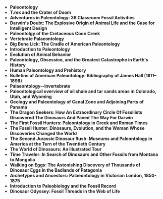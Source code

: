 <ul>
                                <li><b><a target="_blank" href="https://github.com/manjunath5496/Paleontology-Books/blob/master/ply(1).pdf" style="text-decoration:none;">Paleontology </a></b></li>
                                <li><b><a target="_blank" href="https://github.com/manjunath5496/Paleontology-Books/blob/master/ply(2).pdf" style="text-decoration:none;">T.rex and the Crater of Doom</a></b></li>
                                <li><b><a target="_blank" href="https://github.com/manjunath5496/Paleontology-Books/blob/master/ply(3).pdf" style="text-decoration:none;">Adventures in Paleontology: 36 Classroom Fossil Activities</a></b></li>
                               
<li><b><a target="_blank" href="https://github.com/manjunath5496/Paleontology-Books/blob/master/ply(4).pdf" style="text-decoration:none;">Darwin's Doubt: The Explosive Origin of Animal Life and the Case for Intelligent Design</a></b></li>
                                <li><b><a target="_blank" href="https://github.com/manjunath5496/Paleontology-Books/blob/master/ply(5).pdf" style="text-decoration:none;"> Paleontolgy of the Cretaceous Coon Creek </a></b></li>
                                
 <li><b><a target="_blank" href="https://github.com/manjunath5496/Paleontology-Books/blob/master/ply(6).pdf" style="text-decoration:none;">Vertebrate Palaeontology</a></b></li>
                          
<li><b><a target="_blank" href="https://github.com/manjunath5496/Paleontology-Books/blob/master/ply(7).pdf" style="text-decoration:none;">Big
Bone Lick: The Cradle of American Paleontology </a></b></li>
                                <li><b><a target="_blank" href="https://github.com/manjunath5496/Paleontology-Books/blob/master/ply(8).pdf" style="text-decoration:none;">Introduction to Paleontology</a></b></li>
                                <li><b><a target="_blank" href="https://github.com/manjunath5496/Paleontology-Books/blob/master/ply(9).pdf" style="text-decoration:none;">Evolution of Animal Behavior </a></b></li>
                                
<li><b><a target="_blank" href="https://github.com/manjunath5496/Paleontology-Books/blob/master/ply(10).pdf" style="text-decoration:none;">Paleontology, Obsession, and the Greatest Catastrophe in Earth's History</a></b></li>  
        
<li><b><a target="_blank" href="https://github.com/manjunath5496/Paleontology-Books/blob/master/ply(11).pdf" style="text-decoration:none;">Human Paleontology and Prehistory </a></b></li>
                                <li><b><a target="_blank" href="https://github.com/manjunath5496/Paleontology-Books/blob/master/ply(12).pdf" style="text-decoration:none;"> Bulletins of American Paleontology: Bibliography of James Hall (1811–1898)</a></b></li>
 <li><b><a target="_blank" href="https://github.com/manjunath5496/Paleontology-Books/blob/master/ply(14).pdf" style="text-decoration:none;">Palaeontology--Invertebrate</a></b></li> 
 <li><b><a target="_blank" href="https://github.com/manjunath5496/Paleontology-Books/blob/master/ply(15).pdf" style="text-decoration:none;">Paleontological overview of oil shale and tar sands areas in Colorado, Utah, and Wyoming</a></b></li>

  
 <li><b><a target="_blank" href="https://github.com/manjunath5496/Paleontology-Books/blob/master/ply(16).pdf" style="text-decoration:none;">Geology and Paleontology of Canal Zone and Adjoining Parts of Panama</a></b></li>
                                <li><b><a target="_blank" href="https://github.com/manjunath5496/Paleontology-Books/blob/master/ply(17).pdf" style="text-decoration:none;">The Dragon Seekers: How An Extraordinary Circle Of Fossilists Discovered The Dinosaurs And Paved The Way For Darwin </a></b></li>
                                
  <li><b><a target="_blank" href="https://github.com/manjunath5496/Paleontology-Books/blob/master/ply(18).pdf" style="text-decoration:none;">The First Fossil Hunters: Paleontology in Greek and Roman Times</a></b></li>
                                <li><b><a target="_blank" href="https://github.com/manjunath5496/Paleontology-Books/blob/master/ply(19).pdf" style="text-decoration:none;">The Fossil Hunter: Dinosaurs, Evolution, and the Woman Whose Discoveries Changed the World </a></b></li>
         <li><b><a target="_blank" href="https://github.com/manjunath5496/Paleontology-Books/blob/master/ply(20).pdf" style="text-decoration:none;">The Second Jurassic Dinosaur Rush: Museums and Paleontology in America at the Turn of the Twentieth Century </a></b></li>                                                           
                                
  <li><b><a target="_blank" href="https://github.com/manjunath5496/Paleontology-Books/blob/master/ply(21).pdf" style="text-decoration:none;">The World of Dinosaurs: An Illustrated Tour</a></b></li>
                                <li><b><a target="_blank" href="https://github.com/manjunath5496/Paleontology-Books/blob/master/ply(22).pdf" style="text-decoration:none;">Time Traveler: In Search of Dinosaurs and Other Fossils from Montana to Mongolia </a></b></li>
                                
  <li><b><a target="_blank" href="https://github.com/manjunath5496/Paleontology-Books/blob/master/ply(23).pdf" style="text-decoration:none;">Walking on Eggs: The Astonishing Discovery of Thousands of Dinosaur Eggs in the Badlands of Patagonia</a></b></li>
                                <li><b><a target="_blank" href="https://github.com/manjunath5496/Paleontology-Books/blob/master/ply(24).pdf" style="text-decoration:none;">Archetypes and Ancestors: Palaeontology in Victorian London, 1850-1875 </a></b></li>
         <li><b><a target="_blank" href="https://github.com/manjunath5496/Paleontology-Books/blob/master/ply(25).pdf" style="text-decoration:none;">Introduction to Paleobiology and the Fossil Record </a></b></li>                                                           
      <li><b><a target="_blank" href="https://github.com/manjunath5496/Paleontology-Books/blob/master/ply(13).pdf" style="text-decoration:none;">Dinosaur Odyssey: Fossil Threads in the Web of Life </a></b></li>                                       
                                
                                
                                
                                
                                
                                
 
 </ul>
